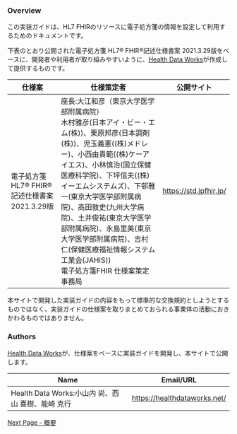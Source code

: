 ### Overview

この実装ガイドは、HL7 FHIRのリソースに電子処方箋の情報を設定して利用するためのドキュメントです。

下表のとおり公開された電子処方箋 HL7® FHIR®記述仕様書案 2021.3.29版をベースに、開発者や利用者が取り組みやすいように、<a href="https://healthdataworks.net/" target="_new">Health Data Works</a>が作成して提供するものです。

<table>
<thead>
<tr>
<th>仕様案</th>
<th>仕様策定者</th>
<th>公開サイト</th>
</tr>
</thead>
<tbody>
<tr>
<td>電子処方箋 HL7® FHIR®記述仕様書案 2021.3.29版</td>
<td>座長:大江和彦（東京大学医学部附属病院）<br />
木村雅彦(日本アイ・ビー・エム(株))、栗原邦彦(日本調剤(株))、児玉義憲((株)メドレー)、小西由貴範((株)ケーアイエス)、小林慎治(国立保健医療科学院)、下坪信夫((株)イーエムシステムズ)、下邨雅一(東京大学医学部附属病院)、高田敦史(九州大学病院)、土井俊祐(東京大学医学部附属病院)、永島里美(東京大学医学部附属病院)、吉村仁(保健医療福祉情報システム工業会(JAHIS))<br />
電子処方箋FHIR 仕様案策定事務局</td>
<td><a href="https://std.jpfhir.jp/" target="_new">https://std.jpfhir.jp/</a></td>
</tr>
</tbody>
</table>

本サイトで開発した実装ガイドの内容をもって標準的な交換規約としようとするものではなく、実装ガイドの仕様案を取りまとめておられる事業体の活動におきかわるものではありません。

### Authors

<a href="https://healthdataworks.net/" target="_new">Health Data Works</a>が、仕様案をベースに実装ガイドを開発し、本サイトで公開します。

<table>
<thead>
<tr>
<th>Name</th>
<th>Email/URL</th>
</tr>
</thead>
<tbody>
<tr>
<td>Health Data Works:小山内 尚、西山 喜樹、能崎 克行</td>
<td><a href="https://healthdataworks.net/" target="_new">https://healthdataworks.net/</a></td>
</tr>
</tbody>
</table>

[Next Page - 概要](summary.html)